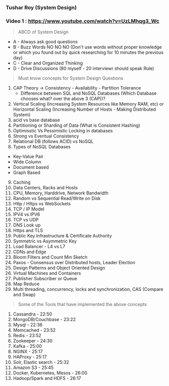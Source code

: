 ### Tushar Roy (System Design)

### Video 1 : https://www.youtube.com/watch?v=UzLMhqg3_Wc

> ABCD of System Design
* A - Always ask good questions
* B - Buzz Words NO NO NO (Don't use words without proper knowledge or which you found out by quick researching for 10 minutes the previous day) 
* C - Clear and Organized Thinking
* D - Drive Discussions (80 myself - 20 interviewr should speak Rule)

> Must know concepts for System Design Questions
1. CAP Theory -> Consistency - Availability - Partition Tolerance
   * Difference between SQL and NoSQL Databases (Which Database chooses what? over the above 3 (CAP))?
2. Vertical Scaling (Increasing System Resources like Memory RAM, etc) or Horizontal Scaling (Increasing Number of Hosts - Making Distributed System)
3. acid vs base database
4. Partitioning or Sharding of Data (What is Consistent Hashing)
5. Optimisstic Vs Pessimistic Locking in databases
6. Strong vs Eventual Consistency
7. Relational DB (follows ACID) vs NoSQL
8. Types of NoSQL Databases
  * Key-Value Pair
  * Wide Column
  * Document based
  * Graph Based
9. Caching 
10. Data Centers, Racks and Hosts
11. CPU, Memory, Harddrive, Network Bandwidth
12. Random vs Sequential Read/Write on Disk
13. Http / Https vs WebSockets
14. TCP / IP Model
15. IPV4 vs IPV6
16. TCP vs UDP
17. DNS Look up
18. Https and TLS
19. Public Key Infrastructure & Certificate Authority
20. Symmetric vs Asymmetric Key
21. Load Balancer - L4 vs L7
22. CDNs and Edge
23. Bloom Filters and Count Min Sketch
24. Paxos - Consensus over Distributed hosts, Leader Election
25. Design Patterns and Object Oriented Design
26. Virtual Machines and Containers
27. Publisher Subscriber or Queue
28. Map Reduce
29. Multi threading, concurrency, locks and synchronization, CAS (Compare and Swap) 

> Some of the Tools that have implemented the above concepts

1. Cassandra - 22:50 
2. MongoDB/Couchbase - 23:22 
3. Mysql - 22:36 
4. Memcached - 23:52
5. Redis - 23:52 
6. Zookeeper - 24:30 
7. Kafka - 25:00 
8. NGINX - 25:17 
9. HAProxy -  25:17 
10. Solr, Elastic search - 25:32 
11. Amazon S3 - 25:45 
12. Docker, Kubernetes, Mesos - 26:00 
13. Hadoop/Spark and HDFS - 26:17
